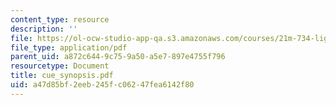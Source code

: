 ```yaml
---
content_type: resource
description: ''
file: https://ol-ocw-studio-app-qa.s3.amazonaws.com/courses/21m-734-lighting-design-for-the-theatre-fall-2003/a47d85bf2eeb245fc06247fea6142f80_cue_synopsis.pdf
file_type: application/pdf
parent_uid: a872c644-9c75-9a50-a5e7-897e4755f796
resourcetype: Document
title: cue_synopsis.pdf
uid: a47d85bf-2eeb-245f-c062-47fea6142f80
---
```

